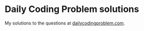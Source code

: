 # Daily Coding Problem solutions

My solutions to the questions at [dailycodingproblem.com](https://www.dailycodingproblem.com).
